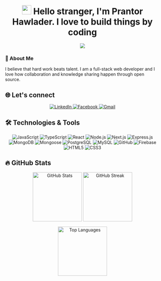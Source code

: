 <h1 align="center">
  <img src="https://media.giphy.com/media/hvRJCLFzcasrR4ia7z/giphy.gif" width="30px">
 Hello stranger, I'm Prantor Hawlader. I love to build things by coding
</h1>

<p align="center">
  <img src="https://readme-typing-svg.herokuapp.com?font=Roboto&color=%235000CE&size=35&center=true&vCenter=true&lines=Full+Stack+Web+Developer;Love+To+Explore+New+Things!" />
</p>

### 👋 About Me
I believe that hard work beats talent. I am a full-stack web developer and I love how collaboration and knowledge sharing happen through open source.

## 🌐 Let's connect
<p align="center">
  <a href="https://www.linkedin.com/in/prantor-hawlader/">
    <img src="https://img.icons8.com/color/48/000000/linkedin-circled--v1.png" alt="LinkedIn" />
  </a>
  <a href="https://www.facebook.com/prantor.azijul/">
    <img src="https://img.icons8.com/color/48/000000/facebook.png" alt="Facebook" />
  </a>

  
  <a href="mailto:prantor502@gmail.com" target="_blank">
    <img src="https://img.icons8.com/color/48/000000/gmail.png" alt="Gmail" />
  </a>
  </a>
</p>

## 🛠 Technologies & Tools 
<p align="center">
  <img src="https://img.icons8.com/color/48/000000/javascript.png" alt="JavaScript"/>
  <img src="https://img.icons8.com/color/48/000000/typescript.png" alt="TypeScript"/>
  <img src="https://img.icons8.com/ultraviolet/48/000000/react.png" alt="React"/>
  <img src="https://img.icons8.com/fluency/48/000000/node-js.png" alt="Node.js"/>
  <img src="https://img.icons8.com/color/48/000000/nextjs.png" alt="Next.js"/>
  <img src="https://img.icons8.com/color/48/000000/express.png" alt="Express.js"/>
  <img src="https://img.icons8.com/color/48/000000/mongodb.png" alt="MongoDB"/>
  <img src="https://img.icons8.com/color/48/000000/mongoose.png" alt="Mongoose"/>
  <img src="https://img.icons8.com/color/48/000000/postgreesql.png" alt="PostgreSQL"/>
  <img src="https://img.icons8.com/color/48/000000/mysql.png" alt="MySQL"/>
  <img src="https://img.icons8.com/color/48/000000/github.png" alt="GitHub"/>
  <img src="https://img.icons8.com/color/48/000000/firebase.png" alt="Firebase"/>
  <img src="https://img.icons8.com/color/48/000000/html-5.png" alt="HTML5"/>
  <img src="https://img.icons8.com/color/48/000000/css3.png" alt="CSS3"/>
</p>


## 🔥 GitHub Stats

<p align="center">
  <img src="https://github-readme-stats.vercel.app/api?username=Prantor-Hawlader&show_icons=true&theme=github_dark&count_private=true&hide_border=true" alt="GitHub Stats" height="160px"/>
  <img src="https://github-readme-streak-stats.herokuapp.com?user=Prantor-Hawlader&theme=github-dark-blue&hide_border=true" alt="GitHub Streak" height="160px"/>
</p>

<p align="center">
  <img src="https://github-readme-stats.vercel.app/api/top-langs/?username=Prantor-Hawlader&layout=compact&theme=github_dark&hide_border=true" alt="Top Languages" height="160px"/>
</p>

